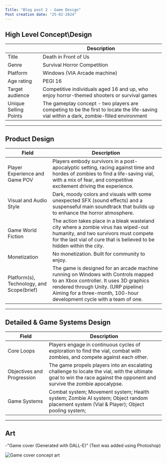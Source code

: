 ```yaml
---
Title: "Blog post 2 - Game Design"
Post creation date: "25-02-2024"
---
```


## High Level Concept\Design

|                 | Description                   |
|-----------------|-------------------------------|
| Title           | Death in Front of Us          |
| Genre           | Survival Horror Competition   |
| Platform        | Windows (VIA Arcade machine)  |
| Age rating      | PEGI 16                       |
| Target audience | Competitive individuals aged 16 and up, who enjoy horror-themed shooters or survival games | 
|Unique Selling Points | The gameplay concept - two players are competing to be the first to locate the life-saving vial within a dark, zombie-filled environment |

---
## Product Design

| Field           | Description                   |
|-----------------|-------------------------------|
| Player Experience and Game POV | Players embody survivors in a post-apocalyptic setting, racing against time and hordes of zombies to find a life-saving vial, with a mix of fear, and competitive excitement driving the experience. |
|Visual and Audio Style| Dark, moody colors and visuals with some unexpected SFX (sound effects) and a suspenseful main soundtrack that builds up to enhance the horror atmosphere. |
|Game World Fiction| The action takes place in a bleak wasteland city where a zombie virus has wiped-out humanity, and two survivors must compete for the last vial of cure that is believed to be hidden within the city. |
|Monetization| No monetization. Built for community to enjoy. |
|Platform(s), Technology, and Scope(brief)| The game is designed for an arcade machine running on Windows with Controls mapped to an Xbox controller. It uses 3D graphics rendered through Unity. (URP pipeline) Aiming for a three-month, 100-hour development cycle with a team of one. |

---
## Detailed & Game Systems Design

| Field           | Description                   |
|-----------------|-------------------------------|
| Core Loops | Players engage in continuous cycles of exploration to find the vial, combat with zombies, and compete against each other. |
| Objectives and Progression | The game propels players into an escalating challenge to locate the vial, with the ultimate goal to win the race against the opponent and survive the zombie apocalypse. |
| Game Systems | Combat system; Movement system; Health system; Zombie AI system; Object random placement system (Vial & Player); Object pooling system; |

---
## Art

-"Game cover (Generated with DALL-E)" (Text was added using Photoshop)

![Game cover concept art](https://i.ibb.co/c66XcxP/DALL-E-2024-02-23-02-56-34-Create-a-cover-image-for-a-video-game-titled-Death-in-Front-of-Us-blendin.png)
